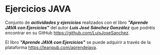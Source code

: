 # Ejercicios JAVA

Conjunto de ***actividades y ejercicios*** realizados con el libro ***"Aprende JAVA con Ejercicios"*** del autor 
***Luis José Sánchez González*** que podréis encontrar en su GitHub <https://github.com/LuisJoseSanchez>.

El libro ***"Aprende JAVA con Ejercicios"*** se puede adquirir a través de la plataforma <https://leanpub.com/aprendejava>.
